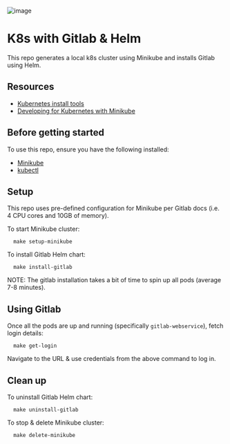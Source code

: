 ![image](https://miro.medium.com/max/2704/1*4ErEpyZmmyaMC9cWNmBiXQ.png)

# K8s with Gitlab & Helm

This repo generates a local k8s cluster using Minikube and installs Gitlab using Helm.

## Resources

- [Kubernetes install tools](https://kubernetes.io/docs/tasks/tools/)
- [Developing for Kubernetes with Minikube](https://docs.gitlab.com/charts/development/minikube/)

## Before getting started

To use this repo, ensure you have the following installed:

- [Minikube](https://minikube.sigs.k8s.io/docs/start/)
- [kubectl](https://kubernetes.io/docs/tasks/tools/install-kubectl/)

## Setup

This repo uses pre-defined configuration for Minikube per Gitlab docs (i.e. 4 CPU cores and 10GB of memory).

To start Minikube cluster:

```
  make setup-minikube
```

To install Gitlab Helm chart:

```
  make install-gitlab
```

NOTE: The gitlab installation takes a bit of time to spin up all pods (average 7-8 minutes).

## Using Gitlab

Once all the pods are up and running (specifically `gitlab-webservice`), fetch login details:

```
  make get-login
```

Navigate to the URL & use credentials from the above command to log in.

## Clean up

To uninstall Gitlab Helm chart:

```
  make uninstall-gitlab
```

To stop & delete Minikube cluster:

```
  make delete-minikube
```

